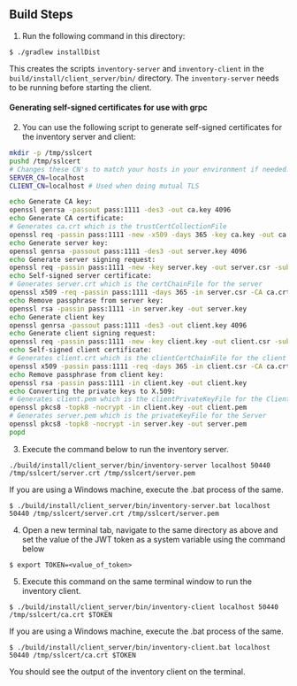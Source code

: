 ## Build Steps

1. Run the following command in this directory:
```
$ ./gradlew installDist
```

This creates the scripts `inventory-server` and `inventory-client`
in the `build/install/client_server/bin/` directory. The `inventory-server`
needs to be running before starting the client.

#### Generating self-signed certificates for use with grpc

2. You can use the following script to generate self-signed certificates for the inventory server and client:

```bash
mkdir -p /tmp/sslcert
pushd /tmp/sslcert
# Changes these CN's to match your hosts in your environment if needed.
SERVER_CN=localhost
CLIENT_CN=localhost # Used when doing mutual TLS

echo Generate CA key:
openssl genrsa -passout pass:1111 -des3 -out ca.key 4096
echo Generate CA certificate:
# Generates ca.crt which is the trustCertCollectionFile
openssl req -passin pass:1111 -new -x509 -days 365 -key ca.key -out ca.crt -subj "/CN=${SERVER_CN}"
echo Generate server key:
openssl genrsa -passout pass:1111 -des3 -out server.key 4096
echo Generate server signing request:
openssl req -passin pass:1111 -new -key server.key -out server.csr -subj "/CN=${SERVER_CN}"
echo Self-signed server certificate:
# Generates server.crt which is the certChainFile for the server
openssl x509 -req -passin pass:1111 -days 365 -in server.csr -CA ca.crt -CAkey ca.key -set_serial 01 -out server.crt 
echo Remove passphrase from server key:
openssl rsa -passin pass:1111 -in server.key -out server.key
echo Generate client key
openssl genrsa -passout pass:1111 -des3 -out client.key 4096
echo Generate client signing request:
openssl req -passin pass:1111 -new -key client.key -out client.csr -subj "/CN=${CLIENT_CN}"
echo Self-signed client certificate:
# Generates client.crt which is the clientCertChainFile for the client (need for mutual TLS only)
openssl x509 -passin pass:1111 -req -days 365 -in client.csr -CA ca.crt -CAkey ca.key -set_serial 01 -out client.crt
echo Remove passphrase from client key:
openssl rsa -passin pass:1111 -in client.key -out client.key
echo Converting the private keys to X.509:
# Generates client.pem which is the clientPrivateKeyFile for the Client (needed for mutual TLS only)
openssl pkcs8 -topk8 -nocrypt -in client.key -out client.pem
# Generates server.pem which is the privateKeyFile for the Server
openssl pkcs8 -topk8 -nocrypt -in server.key -out server.pem
popd
```

3. Execute the command below to run the inventory server.

```
./build/install/client_server/bin/inventory-server localhost 50440 /tmp/sslcert/server.crt /tmp/sslcert/server.pem
```

If you are using a Windows machine, execute the .bat process of the same.

```
$ ./build/install/client_server/bin/inventory-server.bat localhost 50440 /tmp/sslcert/server.crt /tmp/sslcert/server.pem
```

4. Open a new terminal tab, navigate to the same directory as above and set the value of the JWT token as a system 
variable using the command below

```
$ export TOKEN=<value_of_token>
```

5. Execute this command on the same terminal window to run the inventory client.

```
$ ./build/install/client_server/bin/inventory-client localhost 50440 /tmp/sslcert/ca.crt $TOKEN
```

If you are using a Windows machine, execute the .bat process of the same.

```
$ ./build/install/client_server/bin/inventory-client.bat localhost 50440 /tmp/sslcert/ca.crt $TOKEN
```

You should see the output of the inventory client on the terminal.